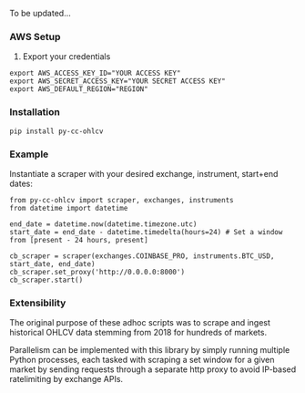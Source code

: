 To be updated...

### AWS Setup

1. Export your credentials

``` 
export AWS_ACCESS_KEY_ID="YOUR ACCESS KEY"
export AWS_SECRET_ACCESS_KEY="YOUR SECRET ACCESS KEY"
export AWS_DEFAULT_REGION="REGION"
```

### Installation

```
pip install py-cc-ohlcv
```

### Example

Instantiate a scraper with your desired exchange, instrument, start+end dates:

```
from py-cc-ohlcv import scraper, exchanges, instruments
from datetime import datetime

end_date = datetime.now(datetime.timezone.utc)
start_date = end_date - datetime.timedelta(hours=24) # Set a window from [present - 24 hours, present]

cb_scraper = scraper(exchanges.COINBASE_PRO, instruments.BTC_USD, start_date, end_date)
cb_scraper.set_proxy('http://0.0.0.0:8000') 
cb_scraper.start()

```

### Extensibility

The original purpose of these adhoc scripts was to scrape and ingest historical OHLCV data stemming from 2018 for hundreds of markets. 

Parallelism can be implemented with this library by simply running multiple Python processes, each tasked with scraping a set window for a given market by sending requests through a separate http proxy to avoid IP-based ratelimiting by exchange APIs.
